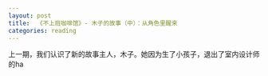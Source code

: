 ```yaml
---
layout: post
title:  《不上班咖啡馆》- 木子的故事（中）：从角色里醒来 
categories: reading
---
```


上一期，我们认识了新的故事主人，木子。她因为生了小孩子，退出了室内设计师的ha
<!--stackedit_data:
eyJoaXN0b3J5IjpbLTgzMTIwNDYwXX0=
-->